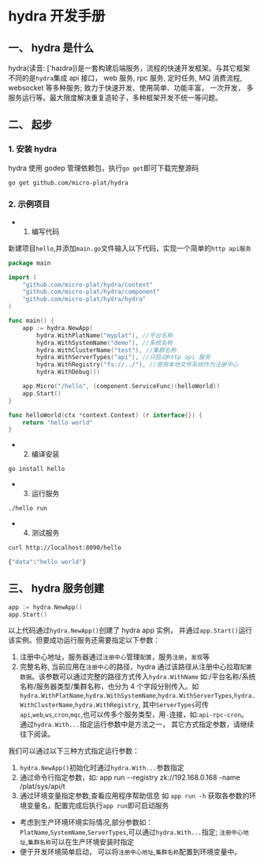 # hydra 开发手册

## 一、 hydra 是什么

hydra(读音: ['haɪdrə])是一套构建后端服务，流程的快速开发框架。与其它框架不同的是`hydra`集成 api 接口， web 服务, rpc 服务, 定时任务, MQ 消费流程, websocket 等多种服务; 致力于快速开发、使用简单、功能丰富， 一次开发， 多服务运行等。最大限度解决重复造轮子，多种框架开发不统一等问题。

## 二、 起步

### 1. 安装 hydra

hydra 使用 godep 管理依赖包，执行`go get`即可下载完整源码

```sh
go get github.com/micro-plat/hydra
```

### 2. 示例项目

- 1.  编写代码

新建项目`hello`,并添加`main.go`文件输入以下代码，实现一个简单的`http api服务`

```go
package main

import (
	"github.com/micro-plat/hydra/context"
	"github.com/micro-plat/hydra/component"
	"github.com/micro-plat/hydra/hydra"
)

func main() {
	app := hydra.NewApp(
		hydra.WithPlatName("myplat"), //平台名称
		hydra.WithSystemName("demo"), //系统名称
		hydra.WithClusterName("test"), //集群名称
		hydra.WithServerTypes("api"), //只启动http api 服务
		hydra.WithRegistry("fs://../"), //使用本地文件系统作为注册中心
		hydra.WithDebug())

	app.Micro("/hello", (component.ServiceFunc)(helloWorld))
	app.Start()
}

func helloWorld(ctx *context.Context) (r interface{}) {
	return "hello world"
}
```

- 2.  编译安装

```sh
go install hello
```

- 3.  运行服务

```sh
./hello run
```

- 4.  测试服务

```sh
curl http://localhost:8090/hello

{"data":"hello world"}
```

## 三、 hydra 服务创建

```go
app := hydra.NewApp()
app.Start()
```

以上代码通过`hydra.NewApp()`创建了 hydra app 实例， 并通过`app.Start()`运行该实例。但要成功运行服务还需要指定以下参数：

1.  注册中心地址，服务器通过`注册中心`管理`配置`，服务`注册`，`发现`等
2.  完整名称, 当前应用在`注册中心`的路径，hydra 通过该路径从注册中心拉取`配置数据`。该参数可以通过完整的路径方式传入`hydra.WithName`
    如:/平台名称/系统名称/服务器类型/集群名称，也分为 4 个字段分别传入。如 `hydra.WithPlatName`,`hydra.WithSystemName`,`hydra.WithServerTypes`,`hydra.WithClusterName`,`hydra.WithRegistry`, 其中`ServerTypes`可传`api`,`web`,`ws`,`cron`,`mqc`,也可以传多个服务类型，用`-`连接，如:`api-rpc-cron`。
    通过`hydra.With...`指定运行参数中是方法之一， 其它方式指定参数，请继续往下阅读。

我们可以通过以下三种方式指定运行参数：

1.  `hydra.NewApp()`初始化时通过`hydra.With...`参数指定
2.  通过命令行指定参数，如: app run --registry zk://192.168.0.168 -name /plat/sys/api/t
3.  通过环境变量指定参数,查看应用程序帮助信息 如 `app run -h` 获取各参数的环境变量名，配置完成后执行`app run`即可启动服务

- 考虑到生产环境环境实际情况,部分参数如：`PlatName`,`SystemName`,`ServerTypes`,可以通过`hydra.With...`指定; `注册中心地址`,`集群名称`可以在生产环境安装时指定
- 便于开发环境简单启动， 可以将`注册中心地址`,`集群名称`配置到环境变量中。
